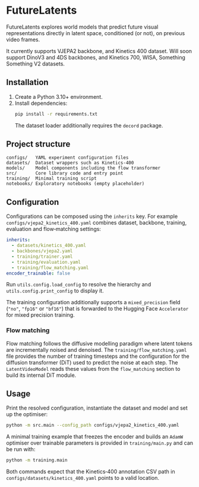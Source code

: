 # FutureLatents

FutureLatents explores world models that predict future visual representations directly in latent space, conditioned (or not), on previous video frames.

It currently supports VJEPA2 backbone, and Kinetics 400 dataset. Will soon support DinoV3 and 4DS backbones, and Kinetics 700, WISA, Something Something V2 datasets.


## Installation

1. Create a Python 3.10+ environment.
2. Install dependencies:
   ```bash
   pip install -r requirements.txt
   ```
   The dataset loader additionally requires the `decord` package.

## Project structure

```
configs/   YAML experiment configuration files
datasets/  Dataset wrappers such as Kinetics‑400
models/    Model components including the flow transformer
src/       Core library code and entry point
training/  Minimal training script
notebooks/ Exploratory notebooks (empty placeholder)
```

## Configuration

Configurations can be composed using the `inherits` key. For example
`configs/vjepa2_kinetics_400.yaml` combines dataset, backbone, training, evaluation
and flow‑matching settings:

```yaml
inherits:
  - datasets/kinetics_400.yaml
  - backbones/vjepa2.yaml
  - training/trainer.yaml
  - training/evaluation.yaml
  - training/flow_matching.yaml
encoder_trainable: false
```

Run `utils.config.load_config` to resolve the hierarchy and `utils.config.print_config` to display it.

The training configuration additionally supports a `mixed_precision` field
(`"no"`, `"fp16"` or `"bf16"`) that is forwarded to the Hugging Face
`Accelerator` for mixed precision training.

### Flow matching

Flow matching follows the diffusive modelling paradigm where latent tokens are
incrementally noised and denoised.  The `training/flow_matching.yaml` file
provides the number of training timesteps and the configuration for the
diffusion transformer (DiT) used to predict the noise at each step.  The
`LatentVideoModel` reads these values from the `flow_matching` section to build
its internal DiT module.

## Usage

Print the resolved configuration, instantiate the dataset and model and set up the optimiser:

```bash
python -m src.main --config_path configs/vjepa2_kinetics_400.yaml
```

A minimal training example that freezes the encoder and builds an `AdamW` optimiser over trainable
parameters is provided in `training/main.py` and can be run with:

```bash
python -m training.main
```

Both commands expect that the Kinetics‑400 annotation CSV path in
`configs/datasets/kinetics_400.yaml` points to a valid location.
